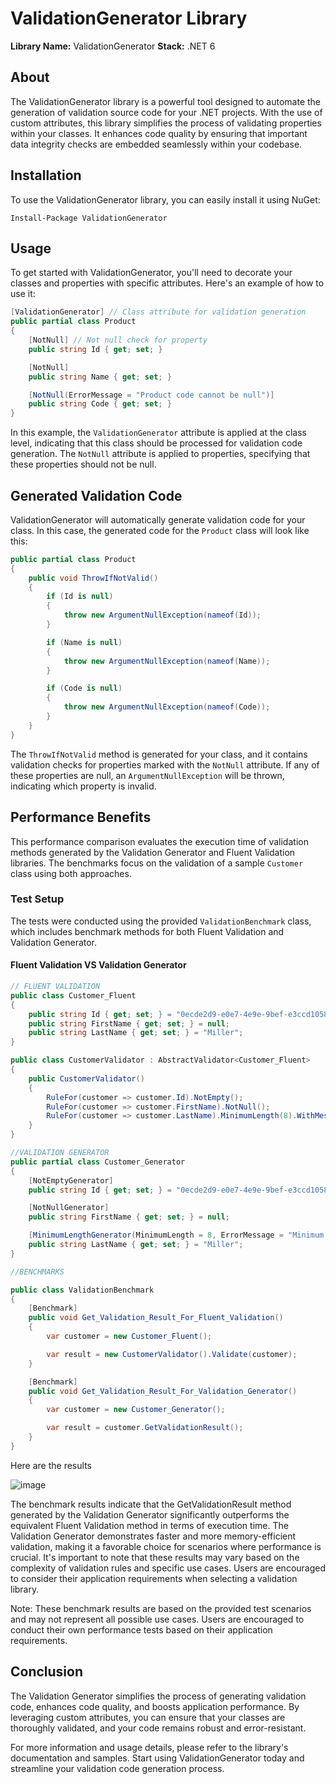 # ValidationGenerator Library

**Library Name:** ValidationGenerator
**Stack:** .NET 6

## About

The ValidationGenerator library is a powerful tool designed to automate the generation of validation source code for your .NET projects. With the use of custom attributes, this library simplifies the process of validating properties within your classes. It enhances code quality by ensuring that important data integrity checks are embedded seamlessly within your codebase.

## Installation

To use the ValidationGenerator library, you can easily install it using NuGet:

```
Install-Package ValidationGenerator
```

## Usage

To get started with ValidationGenerator, you'll need to decorate your classes and properties with specific attributes. Here's an example of how to use it:

```csharp
[ValidationGenerator] // Class attribute for validation generation
public partial class Product
{
    [NotNull] // Not null check for property
    public string Id { get; set; }

    [NotNull]
    public string Name { get; set; }

    [NotNull(ErrorMessage = "Product code cannot be null")]
    public string Code { get; set; }
}
```

In this example, the `ValidationGenerator` attribute is applied at the class level, indicating that this class should be processed for validation code generation. The `NotNull` attribute is applied to properties, specifying that these properties should not be null.

## Generated Validation Code

ValidationGenerator will automatically generate validation code for your class. In this case, the generated code for the `Product` class will look like this:

```csharp
public partial class Product
{
    public void ThrowIfNotValid()
    {
        if (Id is null)
        {
            throw new ArgumentNullException(nameof(Id));
        }

        if (Name is null)
        {
            throw new ArgumentNullException(nameof(Name));
        }

        if (Code is null)
        {
            throw new ArgumentNullException(nameof(Code));
        }
    }
}
```

The `ThrowIfNotValid` method is generated for your class, and it contains validation checks for properties marked with the `NotNull` attribute. If any of these properties are null, an `ArgumentNullException` will be thrown, indicating which property is invalid.

## Performance Benefits

This performance comparison evaluates the execution time of validation methods generated by the Validation Generator and Fluent Validation libraries. The benchmarks focus on the validation of a sample `Customer` class using both approaches.

### Test Setup

The tests were conducted using the provided `ValidationBenchmark` class, which includes benchmark methods for both Fluent Validation and Validation Generator.

#### Fluent Validation VS Validation Generator

```csharp
// FLUENT VALIDATION
public class Customer_Fluent
{
    public string Id { get; set; } = "0ecde2d9-e0e7-4e9e-9bef-e3ccd10586e7";
    public string FirstName { get; set; } = null;
    public string LastName { get; set; } = "Miller";
}

public class CustomerValidator : AbstractValidator<Customer_Fluent>
{
    public CustomerValidator()
    {
        RuleFor(customer => customer.Id).NotEmpty();
        RuleFor(customer => customer.FirstName).NotNull();
        RuleFor(customer => customer.LastName).MinimumLength(8).WithMessage("Minimum length is 3");
    }
}

//VALIDATION GENERATOR
public partial class Customer_Generator
{
    [NotEmptyGenerator]
    public string Id { get; set; } = "0ecde2d9-e0e7-4e9e-9bef-e3ccd10586e7";

    [NotNullGenerator]
    public string FirstName { get; set; } = null;

    [MinimumLengthGenerator(MinimumLength = 8, ErrorMessage = "Minimum length is 3")]
    public string LastName { get; set; } = "Miller";
}
```
```csharp
//BENCHMARKS

public class ValidationBenchmark
{
    [Benchmark]
    public void Get_Validation_Result_For_Fluent_Validation()
    {
        var customer = new Customer_Fluent();

        var result = new CustomerValidator().Validate(customer);
    }

    [Benchmark]
    public void Get_Validation_Result_For_Validation_Generator()
    {
        var customer = new Customer_Generator();

        var result = customer.GetValidationResult();
    }
}
```

Here are the results 

![image](https://github.com/HakamFostok/ValidationGenerator/assets/53901858/aee0af9f-bc44-490b-9588-73e02909c255)

The benchmark results indicate that the GetValidationResult method generated by the Validation Generator significantly outperforms the equivalent Fluent Validation method in terms of execution time. The Validation Generator demonstrates faster and more memory-efficient validation, making it a favorable choice for scenarios where performance is crucial.
It's important to note that these results may vary based on the complexity of validation rules and specific use cases. Users are encouraged to consider their application requirements when selecting a validation library.

Note: These benchmark results are based on the provided test scenarios and may not represent all possible use cases. Users are encouraged to conduct their own performance tests based on their application requirements.

## Conclusion

The Validation Generator simplifies the process of generating validation code, enhances code quality, and boosts application performance. By leveraging custom attributes, you can ensure that your classes are thoroughly validated, and your code remains robust and error-resistant.

For more information and usage details, please refer to the library's documentation and samples. Start using ValidationGenerator today and streamline your validation code generation process.
